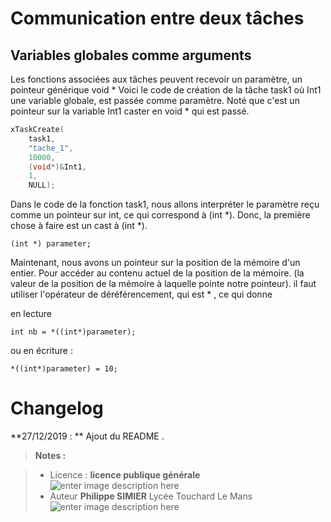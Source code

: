 ﻿# Communication entre deux tâches
## Variables globales comme arguments
Les fonctions associées aux tâches peuvent recevoir un paramètre, un pointeur générique void * 
Voici le code  de création de la tâche task1 où Int1  une variable globale, est passée comme paramètre. Noté que c'est un pointeur sur la variable Int1 caster en void * qui est passé.
```c
xTaskCreate(
    task1,                
    "tache_1",            
    10000,                
    (void*)&Int1,         
    1,                    
    NULL);                
```

Dans le code de la fonction task1, nous allons interpréter le paramètre reçu comme un pointeur sur int, ce qui correspond à (int *).
Donc, la première chose à faire est un cast à (int *).


    (int *) parameter;


Maintenant, nous avons un pointeur sur la position de la mémoire d'un entier. Pour accéder au contenu actuel de la position de la mémoire. (la valeur de la position de la mémoire à laquelle pointe notre pointeur). il faut utiliser l'opérateur de déréférencement, qui est * , ce qui donne 

en lecture

    int nb = *((int*)parameter);

ou en écriture :

    *((int*)parameter) = 10; 

# Changelog

**27/12/2019 : ** Ajout du README . 

> **Notes :**


> - Licence : **licence publique générale** ![enter image description here](https://img.shields.io/badge/licence-GPL-green.svg)
> - Auteur **Philippe SIMIER** Lycée Touchard Le Mans
>  ![enter image description here](https://img.shields.io/badge/built-passing-green.svg)
<!-- TOOLBOX 

Génération des badges : https://shields.io/
Génération de ce fichier : https://stackedit.io/editor#


